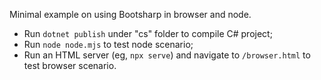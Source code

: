 Minimal example on using Bootsharp in browser and node.

- Run `dotnet publish` under "cs" folder to compile C# project;
- Run `node node.mjs` to test node scenario;
- Run an HTML server (eg, `npx serve`) and navigate to `/browser.html` to test browser scenario.
